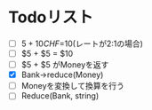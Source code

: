 # Todoリスト
- [ ] $5 + 10 CHF =$10(レートが2:1の場合)
- [ ] $5 + $5 = $10
- [ ] $5 + $5 がMoneyを返す
- [x] Bank->reduce(Money)
- [ ] Moneyを変換して換算を行う
- [ ] Reduce(Bank, string)